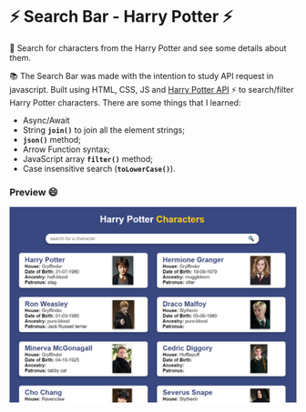 # :zap: Search Bar - Harry Potter :zap:
:mag_right: Search for characters from the Harry Potter and see some details about them.

:books: The Search Bar was made with the intention to study API request in javascript. Built using HTML, CSS, JS and  [Harry Potter API](http://hp-api.herokuapp.com/api/characters) :zap: to search/filter Harry Potter characters.
There are some things that I learned:

 - Async/Await
 - String **`join()`** to join all the element strings;
- **`json()`** method;
- Arrow Function syntax;
- JavaScript array **`filter()`** method;
- Case insensitive search (**`toLowerCase()`**).

### Preview :smile:
![Image Preview](https://github.com/RaissaMoreira/Search-Bar-Harry-Potter/blob/master/assets/hp-image.PNG?raw=true)
